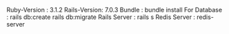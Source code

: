 Ruby-Version : 3.1.2
Rails-Version: 7.0.3
Bundle       : bundle install
For Database : rails db:create rails db:migrate 
Rails Server : rails s
Redis Server : redis-server
